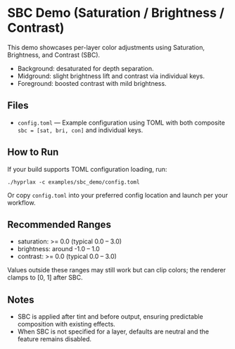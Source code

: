 # SBC Demo (Saturation / Brightness / Contrast)

This demo showcases per-layer color adjustments using Saturation, Brightness, and Contrast (SBC).

- Background: desaturated for depth separation.
- Midground: slight brightness lift and contrast via individual keys.
- Foreground: boosted contrast with mild brightness.

## Files
- `config.toml` — Example configuration using TOML with both composite `sbc = [sat, bri, con]` and individual keys.

## How to Run

If your build supports TOML configuration loading, run:

```
./hyprlax -c examples/sbc_demo/config.toml
```

Or copy `config.toml` into your preferred config location and launch per your workflow.

## Recommended Ranges
- saturation: >= 0.0 (typical 0.0 – 3.0)
- brightness: around -1.0 – 1.0
- contrast: >= 0.0 (typical 0.0 – 3.0)

Values outside these ranges may still work but can clip colors; the renderer clamps to [0, 1] after SBC.

## Notes
- SBC is applied after tint and before output, ensuring predictable composition with existing effects.
- When SBC is not specified for a layer, defaults are neutral and the feature remains disabled.
